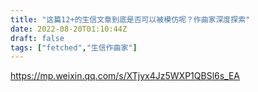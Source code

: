 ```yaml
---
title: "这篇12+的生信文章到底是否可以被模仿呢？作曲家深度探索"
date: 2022-08-20T01:10:44Z
draft: false
tags: ["fetched","生信作曲家"]
---
```


https://mp.weixin.qq.com/s/XTjyx4Jz5WXP1QBSl6s_EA

